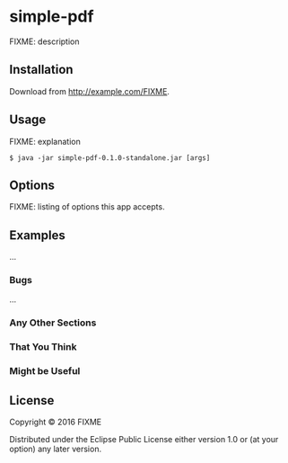 # simple-pdf

FIXME: description

## Installation

Download from http://example.com/FIXME.

## Usage

FIXME: explanation

    $ java -jar simple-pdf-0.1.0-standalone.jar [args]

## Options

FIXME: listing of options this app accepts.

## Examples

...

### Bugs

...

### Any Other Sections
### That You Think
### Might be Useful

## License

Copyright © 2016 FIXME

Distributed under the Eclipse Public License either version 1.0 or (at
your option) any later version.

